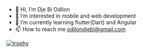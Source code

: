 - 👋 Hi, I’m Dje Bi Odilon
- 👀 I’m interested in mobile and web development
- 🌱 I’m currently learning flutter(Dart) and Angular
- 📫 How to reach me odilondjebi@gmail.com

<!---
British29/British29 is a ✨ special ✨ repository because its `README.md` (this file) appears on your GitHub profile.
You can click the Preview link to take a look at your changes.
--->








[![trophy](https://github-profile-trophy.vercel.app/?username=British29)](https://github.com/ryo-ma/github-profile-trophy)
